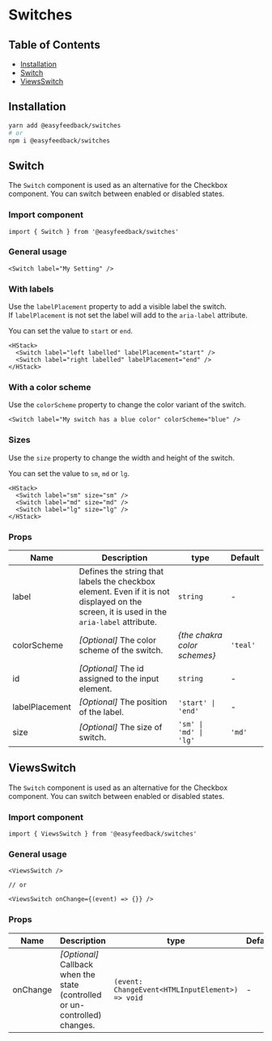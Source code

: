 # Switches

## Table of Contents <!-- omit in toc -->

- [Installation](#installation)
- [Switch](#switch)
- [ViewsSwitch](#viewsswitch)

## Installation

```sh
yarn add @easyfeedback/switches
# or
npm i @easyfeedback/switches
```

## Switch

The `Switch` component is used as an alternative for the Checkbox component. You can switch between
enabled or disabled states.

### Import component

```tsx
import { Switch } from '@easyfeedback/switches'
```

### General usage

```tsx
<Switch label="My Setting" />
```

### With labels

Use the `labelPlacement` property to add a visible label the switch.\
If `labelPlacement` is not set the label will add to the `aria-label` attribute.

You can set the value to `start` or `end`.

```tsx
<HStack>
  <Switch label="left labelled" labelPlacement="start" />
  <Switch label="right labelled" labelPlacement="end" />
</HStack>
```

### With a color scheme

Use the `colorScheme` property to change the color variant of the switch.

```tsx
<Switch label="My switch has a blue color" colorScheme="blue" />
```

### Sizes

Use the `size` property to change the width and height of the switch.

You can set the value to `sm`, `md` or `lg`.

```tsx
<HStack>
  <Switch label="sm" size="sm" />
  <Switch label="md" size="md" />
  <Switch label="lg" size="lg" />
</HStack>
```

### Props

| Name           | Description                                                                                                                               | type                         | Default  |
| -------------- | ----------------------------------------------------------------------------------------------------------------------------------------- | ---------------------------- | -------- |
| label          | Defines the string that labels the checkbox element. Even if it is not displayed on the screen, it is used in the `aria-label` attribute. | `string`                     | -        |
| colorScheme    | _[Optional]_ The color scheme of the switch.                                                                                              | _{the chakra color schemes}_ | `'teal'` |
| id             | _[Optional]_ The id assigned to the input element.                                                                                        | `string`                     | -        |
| labelPlacement | _[Optional]_ The position of the label.                                                                                                   | `'start' \| 'end'`           | -        |
| size           | _[Optional]_ The size of switch.                                                                                                          | `'sm' \| 'md' \| 'lg'`       | `'md'`   |

## ViewsSwitch

The `Switch` component is used as an alternative for the Checkbox component. You can switch between
enabled or disabled states.

### Import component

```tsx
import { ViewsSwitch } from '@easyfeedback/switches'
```

### General usage

```tsx
<ViewsSwitch />

// or

<ViewsSwitch onChange={(event) => {}} />
```

### Props

| Name     | Description                                                                 | type                                             | Default |
| -------- | --------------------------------------------------------------------------- | ------------------------------------------------ | ------- |
| onChange | _[Optional]_ Callback when the state (controlled or un-controlled) changes. | `(event: ChangeEvent<HTMLInputElement>) => void` | -       |
